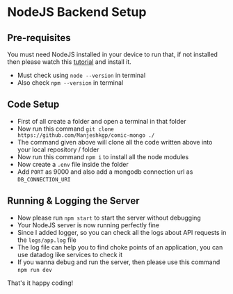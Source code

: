 # NodeJS Backend Setup
## Pre-requisites

You must need NodeJS installed in your device to run that, if not installed then please watch this [tutorial](https://youtu.be/06X51c6WHsQ?si=NzteDYSmQlGLlvvw) and install it.

- Must check using `node --version` in terminal
- Also check `npm --version` in terminal

## Code Setup

- First of all create a folder and open a terminal in that folder
- Now run this command `git clone https://github.com/Manjeshkgp/comic-mongo ./`
- The command given above will clone all the code written above into your local repository / folder
- Now run this command `npm i` to install all the node modules
- Now create a `.env` file inside the folder
- Add `PORT` as 9000 and also add a mongodb connection url as `DB_CONNECTION_URI`

## Running & Logging the Server

-  Now please run `npm start` to start the server without debugging
-  Your NodeJS server is now running perfectly fine
-  Since I added logger, so you can check all the logs about API requests in the `logs/app.log` file
-  The log file can help you to find choke points of an application, you can use datadog like services to check it
-  If you wanna debug and run the server, then please use this command `npm run dev`


That's it happy coding!
